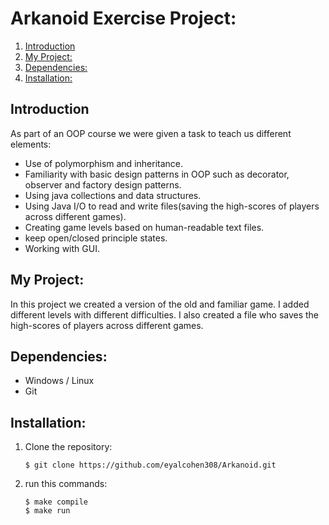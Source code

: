 # Arkanoid Exercise Project:  
1. [Introduction](#introduction)  
2. [My Project:](#My-project)  
3. [Dependencies:](#dependencies)  
4. [Installation:](#installation)


## Introduction
As part of an OOP course we were given a task to teach us different elements:
* Use of polymorphism and inheritance.
* Familiarity with basic design patterns in OOP such as decorator, observer and factory design patterns.
* Using java collections and data structures.
* Using Java I/O to read and write files(saving the high-scores of players across different games).
* Creating game levels based on human-readable text files.
* keep open/closed principle states.
* Working with GUI.

## My Project:
In this project we created a version of the old and familiar game. I added different levels with different difficulties.
I also created a file who saves the high-scores of players across different games.

## Dependencies:
* Windows / Linux
* Git

## Installation:
1. Clone the repository:  
    ```
    $ git clone https://github.com/eyalcohen308/Arkanoid.git
    ```
2. run this commands:
    ```
    $ make compile
    $ make run
    ```
